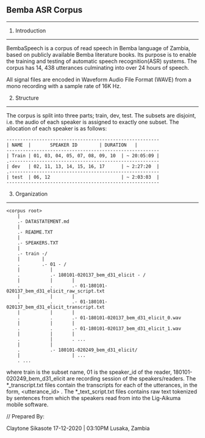 ## Bemba ASR Corpus

--------------------

1. Introduction

----------------------

BembaSpeech is a corpus of read speech in Bemba language of Zambia, based on publicly available Bemba literature books. Its purpose is to enable the training and testing of automatic speech recognition(ASR) systems. The corpus has 14, 438 utterances culminating into over 24 hours of speech.

All signal files are encoded in Waveform Audio File Format (WAVE) from a mono recording with a sample rate of 16K Hz.

2. Structure

-------------

The corpus is split into three parts; train, dev, test. The subsets are disjoint, i.e. the audio of each speaker is assigned to exactly one subset. The allocation of each speaker is as follows:

    --------------------------------------------------------
    | NAME  | 		SPEAKER ID        | DURATION   |
    --------------------------------------------------------
    | Train | 01, 03, 04, 05, 07, 08, 09, 10  | ~ 20:05:09 |
    .-------------------------------------------------------
    | dev   | 02, 11, 13, 14, 15, 16, 17      | ~ 2:27:20  | 
    .-------------------------------------------------------
    | test	| 06, 12                          | ~ 2:03:03  |
    --------------------------------------------------------
    

3. Organization

----------------

    <corpus root>
        |
        .- DATASTATEMENT.md
        |
        .- README.TXT
        |
        .- SPEAKERS.TXT
        |
        .- train -/
        |        |
        .        .- 01 - /
        |           |
        .           .- 180101-020137_bem_d31_elicit - /
        |           |	    |
        .           .	    .- 01-180101-020137_bem_d31_elicit_raw_script.txt
        |           |	    |
        .           .	    .- 01-180101-020137_bem_d31_elicit_transcript.txt
        |           |	    |    
        .           .	    .- 01-180101-020137_bem_d31_elicit_0.wav
        |           |	    |
        .           .	    .- 01-180101-020137_bem_d31_elicit_1.wav
        |           |	    |
        .           |	    . ...
        |           |
        .           .- 180101-020249_bem_d31_elicit/
        |           	    | ...
        . ...
               	    
where train is the subset name, 01 is the speaker_id of the reader, 180101-020249_bem_d31_elicit are recording session of the speakers/readers. The *_transcript.txt files contain the transcripts for each of the utterances, in the form, <utterance_id> <transcription>. The *_text_script.txt files contains raw text tokenized by sentences from which the speakers read from into the Lig-Aikuma mobile software.


// Prepared By:

Claytone Sikasote
17-12-2020 | 03:10PM
Lusaka, Zambia


